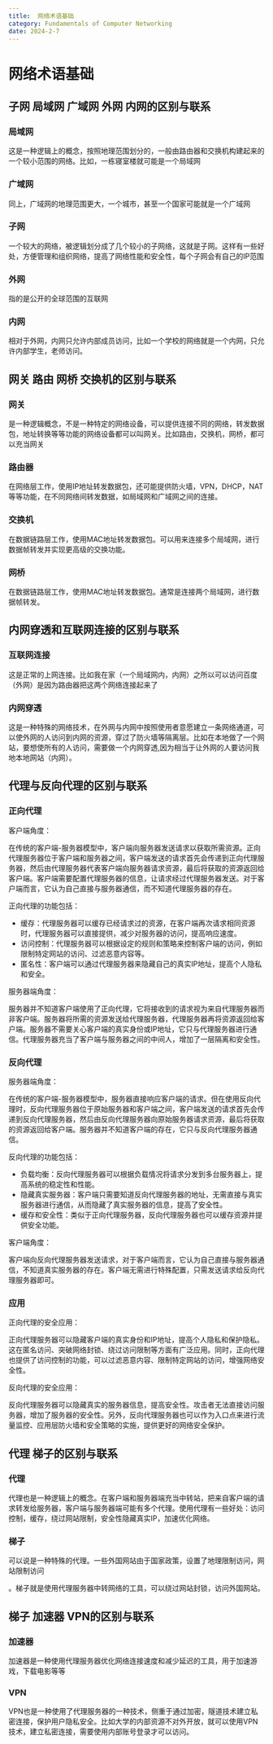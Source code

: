```yaml
---
title:  网络术语基础
category: Fundamentals of Computer Networking
date: 2024-2-7
---
```


# 网络术语基础

## 子网 局域网 广域网 外网 内网的区别与联系

### 局域网

这是一种逻辑上的概念，按照地理范围划分的，一般由路由器和交换机构建起来的一个较小范围的网络。比如，一栋寝室楼就可能是一个局域网

### 广域网

同上，广域网的地理范围更大，一个城市，甚至一个国家可能就是一个广域网

### 子网

一个较大的网络，被逻辑划分成了几个较小的子网络，这就是子网。这样有一些好处，方便管理和组织网络，提高了网络性能和安全性，每个子网会有自己的IP范围

### 外网

指的是公开的全球范围的互联网

### 内网

相对于外网，内网只允许内部成员访问，比如一个学校的网络就是一个内网，只允许内部学生，老师访问。

## 网关 路由 网桥 交换机的区别与联系

### 网关

是一种逻辑概念，不是一种特定的网络设备，可以提供连接不同的网络，转发数据包，地址转换等等功能的网络设备都可以叫网关。比如路由，交换机，网桥，都可以充当网关

### 路由器

在网络层工作，使用IP地址转发数据包，还可能提供防火墙，VPN，DHCP，NAT等等功能，在不同网络间转发数据，如局域网和广域网之间的连接。

### 交换机

在数据链路层工作，使用MAC地址转发数据包。可以用来连接多个局域网，进行数据帧转发并实现更高级的交换功能。

### 网桥

在数据链路层工作，使用MAC地址转发数据包。通常是连接两个局域网，进行数据帧转发。

## 内网穿透和互联网连接的区别与联系

### 互联网连接

这是正常的上网连接。比如我在家（一个局域网内，内网）之所以可以访问百度（外网）是因为路由器把这两个网络连接起来了

### 内网穿透

这是一种特殊的网络技术，在外网与内网中按照使用者意愿建立一条网络通道，可以使外网的人访问到内网的资源，穿过了防火墙等隔离层。比如在本地做了一个网站，要想使所有的人访问，需要做一个内网穿透,因为相当于让外网的人要访问我地本地网站（内网）。

## 代理与反向代理的区别与联系

### 正向代理

客户端角度：

在传统的客户端-服务器模型中，客户端向服务器发送请求以获取所需资源。正向代理服务器位于客户端和服务器之间，客户端发送的请求首先会传递到正向代理服务器，然后由代理服务器代表客户端向服务器请求资源，最后将获取的资源返回给客户端。客户端需要配置代理服务器的信息，让请求经过代理服务器发送。对于客户端而言，它认为自己直接与服务器通信，而不知道代理服务器的存在。

正向代理的功能包括：

- 缓存：代理服务器可以缓存已经请求过的资源，在客户端再次请求相同资源时，代理服务器可以直接提供，减少对服务器的访问，提高响应速度。
- 访问控制：代理服务器可以根据设定的规则和策略来控制客户端的访问，例如限制特定网站的访问、过滤恶意内容等。
- 匿名性：客户端可以通过代理服务器来隐藏自己的真实IP地址，提高个人隐私和安全。

服务器端角度：

服务器并不知道客户端使用了正向代理，它将接收到的请求视为来自代理服务器而非客户端。服务器将所需的资源发送给代理服务器，代理服务器再将资源返回给客户端。服务器不需要关心客户端的真实身份或IP地址，它只与代理服务器进行通信。代理服务器充当了客户端与服务器之间的中间人，增加了一层隔离和安全性。

### 反向代理

服务器端角度：

在传统的客户端-服务器模型中，服务器直接响应客户端的请求。但在使用反向代理时，反向代理服务器位于原始服务器和客户端之间，客户端发送的请求首先会传递到反向代理服务器，然后由反向代理服务器向原始服务器请求资源，最后将获取的资源返回给客户端。服务器并不知道客户端的存在，它只与反向代理服务器通信。

反向代理的功能包括：

- 负载均衡：反向代理服务器可以根据负载情况将请求分发到多台服务器上，提高系统的稳定性和性能。
- 隐藏真实服务器：客户端只需要知道反向代理服务器的地址，无需直接与真实服务器进行通信，从而隐藏了真实服务器的信息，提高了安全性。
- 缓存和安全性：类似于正向代理服务器，反向代理服务器也可以缓存资源并提供安全功能。

客户端角度：

客户端向反向代理服务器发送请求，对于客户端而言，它认为自己直接与服务器通信，不知道真实服务器的存在。客户端无需进行特殊配置，只需发送请求给反向代理服务器即可。

### 应用

正向代理的安全应用：

正向代理服务器可以隐藏客户端的真实身份和IP地址，提高个人隐私和保护隐私。这在匿名访问、突破网络封锁、绕过访问限制等方面有广泛应用。同时，正向代理也提供了访问控制的功能，可以过滤恶意内容、限制特定网站的访问，增强网络安全性。

反向代理的安全应用：

反向代理服务器可以隐藏真实的服务器信息，提高安全性。攻击者无法直接访问服务器，增加了服务器的安全性。另外，反向代理服务器也可以作为入口点来进行流量监控、应用层防火墙和安全策略的实施，提供更好的网络安全保护。

## 代理 梯子的区别与联系

### 代理

代理也是一种逻辑上的概念。在客户端和服务器端充当中转站，把来自客户端的请求转发给服务器，客户端与服务器端可能有多个代理。使用代理有一些好处：访问控制，缓存，绕过网站限制，安全性隐藏真实IP，加速优化网络。

### 梯子

可以说是一种特殊的代理。一些外国网站由于国家政策，设置了地理限制访问，网站限制访问

。梯子就是使用代理服务器中转网络的工具，可以绕过网站封锁，访问外国网站。

## 梯子 加速器 VPN的区别与联系

### 加速器

加速器是一种使用代理服务器优化网络连接速度和减少延迟的工具，用于加速游戏，下载电影等等

### VPN

VPN也是一种使用了代理服务器的一种技术，侧重于通过加密，隧道技术建立私密连接，保护用户隐私安全。比如大学的内部资源不对外开放，就可以使用VPN技术，建立私密连接，需要使用内部账号登录才可以访问。
